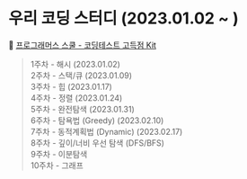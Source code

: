 # 우리 코딩 스터디 (2023.01.02 ~ )

🔗 [프로그래머스 스쿨 - 코딩테스트 고득점 Kit](https://school.programmers.co.kr/learn/challenges?tab=algorithm_practice_kit, "프로그래머스 스쿨")  
> 1주차 - 해시 (2023.01.02)  
> 2주차 - 스택/큐 (2023.01.09)  
> 3주차 - 힙 (2023.01.17)  
> 4주차 -  정렬 (2023.01.24)  
> 5주차 - 완전탐색 (2023.01.31)  
> 6주차 - 탐욕법 (Greedy) (2023.02.10)  
> 7주차 - 동적계획법 (Dynamic) (2023.02.17)  
> 8주차 - 깊이/너비 우선 탐색 (DFS/BFS)  
> 9주차 - 이분탐색  
> 10주차 - 그래프  
